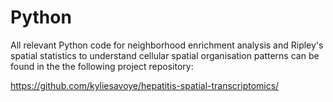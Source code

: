# Python

All relevant Python code for neighborhood enrichment analysis and Ripley's spatial statistics to understand cellular spatial organisation patterns can be found in the the following project repository:

https://github.com/kyliesavoye/hepatitis-spatial-transcriptomics/
